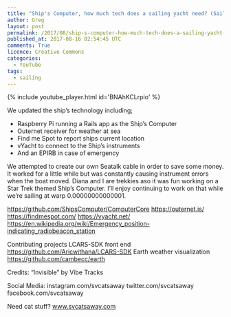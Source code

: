 ```yaml
---
title: "Ship's Computer, how much tech does a sailing yacht need? (Sailing SV Catsaway) - Ep. 10"
author: Greg
layout: post
permalink: /2017/08/ship-s-computer-how-much-tech-does-a-sailing-yacht-need-sailing-sv-catsaway-ep-10
published_at: 2017-08-16 02:54:45 UTC
comments: True
licence: Creative Commons
categories:
  - YouTube
tags:
  - sailing
---
```


{% include youtube_player.html id='BNAhKCLrpio' %}




We updated the ship’s technology including;
 - Raspberry Pi running a Rails app as the Ship’s Computer
 - Outernet receiver for weather at sea
 - Find me Spot to report ships current location
 - vYacht to connect to the Ship’s instruments
 - And an EPIRB in case of emergency

We attempted to create our own Seatalk cable in order to save some money. It worked for a little while but was constantly causing instrument errors when the boat moved. Diana and I are trekkies aso it was fun working on a Star Trek themed Ship’s Computer. I’ll enjoy continuing to work on that while we’re sailing at warp 0.00000000000001.

https://github.com/ShipsComputer/ComputerCore
https://outernet.is/
https://findmespot.com/
https://vyacht.net/
https://en.wikipedia.org/wiki/Emergency_position-indicating_radiobeacon_station

Contributing projects
LCARS-SDK front end https://github.com/Aricwithana/LCARS-SDK
Earth weather visualization https://github.com/cambecc/earth

Credits:
“Invisible” by Vibe Tracks

Social Media:
instagram.com/svcatsaway
twitter.com/svcatsaway
facebook.com/svcatsaway

Need cat stuff?  www.svcatsaway.com

